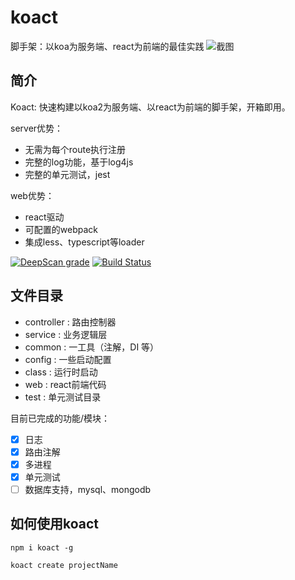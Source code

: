 # koact
脚手架：以koa为服务端、react为前端的最佳实践
![截图](https://bucker-for-sae.oss-cn-hangzhou.aliyuncs.com/githubimg/20210609152619.jpg)
## 简介
Koact: 快速构建以koa2为服务端、以react为前端的脚手架，开箱即用。

server优势：
- 无需为每个route执行注册
- 完整的log功能，基于log4js
- 完整的单元测试，jest

web优势：
- react驱动
- 可配置的webpack
- 集成less、typescript等loader

[![DeepScan grade](https://deepscan.io/api/teams/13594/projects/16596/branches/359188/badge/grade.svg?token=a1fa0980263b30233c0ddf1e9c3ed778290db2ee)](https://deepscan.io/dashboard#view=project&tid=13594&pid=16596&bid=359188)
[![Build Status](https://travis-ci.org/AdaXH/sites-server-ts.svg?branch=main)](https://travis-ci.org/AdaXH/sites-server-ts)

## 文件目录

- controller : 路由控制器
- service : 业务逻辑层
- common : 一工具（注解，DI 等）
- config : 一些启动配置
- class : 运行时启动
- web : react前端代码
- test : 单元测试目录

目前已完成的功能/模块：

- [x] 日志
- [x] 路由注解
- [x] 多进程
- [x] 单元测试
- [ ] 数据库支持，mysql、mongodb

## 如何使用koact
  ````shell
  npm i koact -g
  
  koact create projectName
  ````
